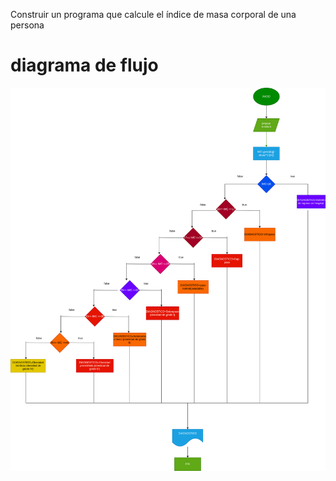 Construir un programa que calcule el índice de masa corporal de una persona
# diagrama de flujo
![Diagrama de flujo](diagrama.png "diagrama de flujo" )